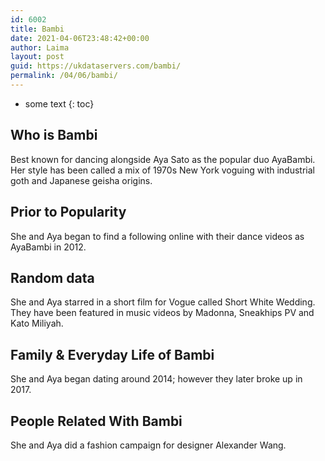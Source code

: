 ```yaml
---
id: 6002
title: Bambi
date: 2021-04-06T23:48:42+00:00
author: Laima
layout: post
guid: https://ukdataservers.com/bambi/
permalink: /04/06/bambi/
---
```


* some text
{: toc}


## Who is Bambi
                  
                  
                  
Best known for dancing alongside Aya Sato as the popular duo AyaBambi. Her style has been called a mix of 1970s New York voguing with industrial goth and Japanese geisha origins.
                  
              
            
              
            
                
                
                
## Prior to Popularity
                  
                  
                  
She and Aya began to find a following online with their dance videos as AyaBambi in 2012.
                  
              
            
              
            
                
                
                
## Random data
                  
                  
                  
She and Aya starred in a short film for Vogue called Short White Wedding. They have been featured in music videos by Madonna, Sneakhips PV and Kato Miliyah.
                  
              
            
              
            
                
                
                
## Family & Everyday Life of Bambi
                  
                  
                  
She and Aya began dating around 2014; however they later broke up in 2017. 
                  
              
            
              
            
                
                
                
## People Related With Bambi
                  
                  
                  
She and Aya did a fashion campaign for designer Alexander Wang.
                  
              
            
              
            
                
              
            
              
              
            
            
              
            
          
          
          